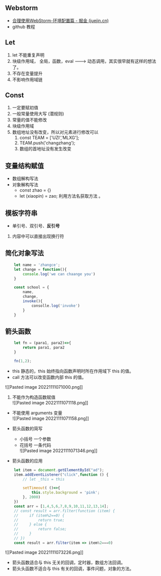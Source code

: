 ## Webstorm

- [合理使用WebStorm-环境配置篇 - 掘金 (juejin.cn)](https://juejin.cn/post/6987411282274025485)
- github 教程

## Let

1. let 不能重复声明
2. 块级作用域， 全局，函数，eval ---> 动态调用，其实很早就有这样的想法了。
3. 不存在变量提升
4. 不影响作用域链

## Const

1. 一定要赋初值
2. 一般常量使用大写 (潜规则)
3. 常量的值不能修改
4. 块级作用域
5. 数组地址没有改变，所以对元素进行修改可以
	1. const TEAM = ['UZI','MLXG'];
	2. TEAM.push('changzhang');
	3. 数组的首地址没有发生改变

## 变量结构赋值

- 数组解构写法
- 对象解构写法
	- const zhao = {}
	- let (xiaopin) = zao; 利用方法名获取方法 。

## 模板字符串

- 单引号、双引号、**反引号**
1. 内容中可以直接出现换行符

## 简化对象写法

```js
	let name = 'zhangce';
	let change = function(){
		console.log('we can chaange you')
	}

	const school = {
		name,
		change,
		invoke(){
			consolle.log('invoke')
		}
	}
```

## 箭头函数

```js
	let fn = (para1, para2)=>{
		return para1, para2
	}

	fn(1,2);
```

- this 静态的，this 始终指向函数声明时所在作用域下 this 的值。
- call 方法可以改变函数内部 this 的值。

![[Pasted image 20221111071000.png]]

1. 不能作为构造函数赋值  
![[Pasted image 20221111071118.png]]
- 不能使用 arguments 变量  
 ![[Pasted image 20221111071158.png]]
- 箭头函数的简写
	- 小括号 一个参数
	- 花括号 一条代码  
![[Pasted image 20221111071346.png]]

- 箭头函数的应用

```js
    let item = document.getElementById("ad");
	item.addEventListener("click",function () {
		// let _this = this

		setTimeout( ()=>{
			this.style.background = 'pink';
		}, 2000)
	})
	const arr = [1,4,5,6,7,8,9,10,11,12,13,14];
	// const result = arr.filter(function (item) {
	//     if (item%2==0) {
	//         return true;
	//     } else {
	//         return false;                
	//     }
	// })
	const result = arr.filter(item => item%2===0)
```

![[Pasted image 20221111073226.png]]

- 箭头函数适合与 this 无关的回调，定时器，数组方法回调。
- 箭头头函数不适合与 this 有关的回调，事件问题，对象的方法。
